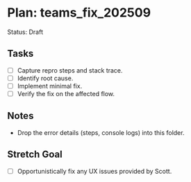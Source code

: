 # Plan: teams_fix_202509

Status: Draft

## Tasks
- [ ] Capture repro steps and stack trace.
- [ ] Identify root cause.
- [ ] Implement minimal fix.
- [ ] Verify the fix on the affected flow.

## Notes
- Drop the error details (steps, console logs) into this folder.

## Stretch Goal
- [ ] Opportunistically fix any UX issues provided by Scott.
